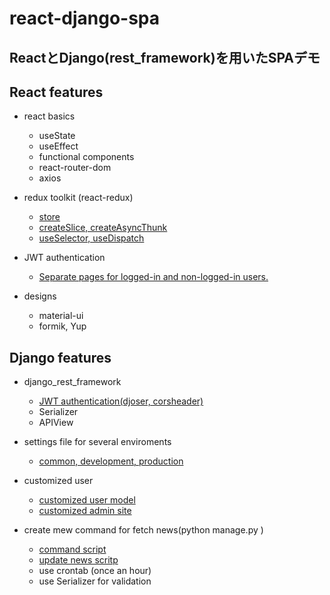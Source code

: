 # react-django-spa

## ReactとDjango(rest_framework)を用いたSPAデモ

## React features
- react basics
  - useState
  - useEffect
  - functional components 
  - react-router-dom
  - axios
  
- redux toolkit (react-redux)
  - [store](https://github.com/fyk7/react-django-spa/blob/main/frontend/src/app/store.js)
  - [createSlice, createAsyncThunk](https://github.com/fyk7/react-django-spa/blob/main/frontend/src/features/auth/authSlice.js)
  - [useSelector, useDispatch](https://github.com/fyk7/react-django-spa/blob/main/frontend/src/features/fianncialnews/financialnewsSlice.js)
  
- JWT authentication
  - [Separate pages for logged-in and non-logged-in users.](https://github.com/fyk7/react-django-spa/blob/main/frontend/src/routes.js)

- designs
  - material-ui
  - formik, Yup



## Django features
- django_rest_framework
  - [JWT authentication(djoser, corsheader)](https://github.com/fyk7/react-django-spa/blob/main/backend/config/settings_common.py) 
  - Serializer
  - APIView

- settings file for several enviroments
  - [common, development, production](https://github.com/fyk7/react-django-spa/tree/main/backend/config)

- customized user
  - [customized user model](https://github.com/fyk7/react-django-spa/blob/main/backend/api/models.py)
  - [customized admin site](https://github.com/fyk7/react-django-spa/blob/main/backend/api/admin.py)
  
- create mew command for fetch news(python manage.py <command>)
  - [command script](https://github.com/fyk7/react-django-spa/blob/main/backend/api/management/commands/update_news.py)
  - [update news scritp](https://github.com/fyk7/react-django-spa/blob/main/backend/api/management/utils/bloomberg.py)
  - use crontab (once an hour)
  - use Serializer for validation


